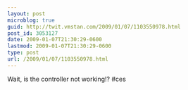 ```yaml
---
layout: post
microblog: true
guid: http://twit.vmstan.com/2009/01/07/1103550978.html
post_id: 3053127
date: 2009-01-07T21:30:29-0600
lastmod: 2009-01-07T21:30:29-0600
type: post
url: /2009/01/07/1103550978.html
---
```

Wait, is the controller not working!? #ces
